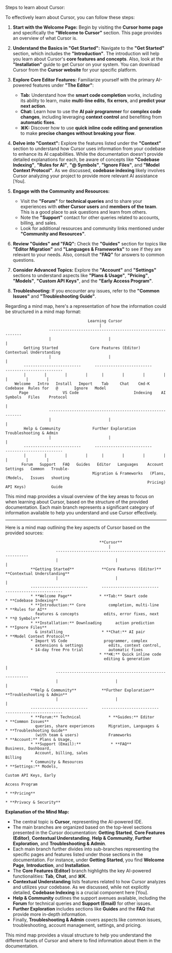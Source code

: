 Steps to learn about Cursor:

To effectively learn about Cursor, you can follow these steps:

1.  **Start with the Welcome Page:** Begin by visiting the **Cursor home page** and specifically the **"Welcome to Cursor"** section. This page provides an overview of what Cursor is.

2.  **Understand the Basics in "Get Started":** Navigate to the **"Get Started"** section, which includes the **"Introduction"**. The introduction will help you learn about Cursor's **core features and concepts**. Also, look at the **"Installation"** guide to get Cursor on your system. You can download Cursor from the **Cursor website** for your specific platform.

3.  **Explore Core Editor Features:** Familiarize yourself with the primary AI-powered features under **"The Editor"**:
    *   **Tab:** Understand how the **smart code completion** works, including its ability to learn, make **multi-line edits**, **fix errors**, and **predict your next action**.
    *   **Chat:** Learn how to use the **AI pair programmer** for **complex code changes**, including leveraging **context control** and benefiting from **automatic fixes**.
    *   **⌘K:** Discover how to use **quick inline code editing and generation** to make **precise changes without breaking your flow**.

4.  **Delve into "Context":** Explore the features listed under the **"Context"** section to understand how Cursor uses information from your codebase to enhance its AI capabilities. While the documentation doesn't provide detailed explanations for each, be aware of concepts like **"Codebase Indexing"**, **"Rules for AI"**, **"@ Symbols"**, **"Ignore Files"**, and **"Model Context Protocol"**. As we discussed, **codebase indexing** likely involves Cursor analyzing your project to provide more relevant AI assistance [You].

5.  **Engage with the Community and Resources:**
    *   Visit the **"Forum"** for **technical queries** and to share your experiences with **other Cursor users** and **members of the team**. This is a good place to ask questions and learn from others.
    *   Note the **"Support"** contact for other queries related to accounts, billing, and sales.
    *   Look for additional resources and community links mentioned under **"Community and Resources"**.

6.  **Review "Guides" and "FAQ":** Check the **"Guides"** section for topics like **"Editor Migration"** and **"Languages & Frameworks"** to see if they are relevant to your needs. Also, consult the **"FAQ"** for answers to common questions.

7.  **Consider Advanced Topics:** Explore the **"Account"** and **"Settings"** sections to understand aspects like **"Plans & Usage"**, **"Pricing"**, **"Models"**, **"Custom API Keys"**, and the **"Early Access Program"**.

8.  **Troubleshooting:** If you encounter any issues, refer to the **"Common Issues"** and **"Troubleshooting Guide"**.

Regarding a mind map, here's a representation of how the information could be structured in a mind map format:

```
                                    Learning Cursor
                                         |
                   ----------------------------------------------------------
                   |                         |                            |
        Getting Started              Core Features (Editor)           Contextual Understanding
                   |                         |                            |
        -------------------------      -------------------------      -------------------------
        |        |        |        |      |        |        |        |        |        |        |
    Welcome   Intro   Install   Import    Tab     Chat    Cmd-K   Codebase  Rules for   @       Ignore   Model
      Page               VS Code                        Indexing    AI      Symbols   Files    Protocol
                                                                                                 |
                   ----------------------------------------------------------
                   |                         |                            |
        Help & Community              Further Exploration            Troubleshooting & Admin
                   |                         |                            |
        -------------------------      -------------------------      -------------------------
        |        |        |        |      |        |        |        |        |        |        |
       Forum   Support   FAQ   Guides   Editor   Languages    Account   Settings   Common   Trouble-
                                      Migration & Frameworks   (Plans,   (Models,   Issues   shooting
                                                              Pricing)  API Keys)           Guide
```

This mind map provides a visual overview of the key areas to focus on when learning about Cursor, based on the structure of the provided documentation. Each main branch represents a significant category of information available to help you understand and use Cursor effectively.

---

Here is a mind map outlining the key aspects of Cursor based on the provided sources:

```
                                         **Cursor**
                                             |
                      ----------------------------------------------------------
                      |                         |                            |
           **Getting Started**            **Core Features (Editor)**       **Contextual Understanding**
                      |                         |                            |
           -------------------------      -------------------------      -------------------------
           * **Welcome Page**            * **Tab:** Smart code           * **Codebase Indexing**
           * **Introduction:** Core          completion, multi-line        * **Rules for AI**
             features & concepts           edits, error fixes, next        * **@ Symbols**
           * **Installation:** Downloading      action prediction          * **Ignore Files**
             & installing                 * **Chat:** AI pair               * **Model Context Protocol**
           * Import VS Code                programmer, complex
             extensions & settings           edits, context control,
           * 14-day free Pro trial           automatic fixes
                                         * **⌘K:** Quick inline code
                                           editing & generation
                                                                                                 |
                      ----------------------------------------------------------
                      |                         |                            |
           **Help & Community**           **Further Exploration**        **Troubleshooting & Admin**
                      |                         |                            |
           -------------------------      -------------------------      -------------------------
           * **Forum:** Technical            * **Guides:** Editor             * **Common Issues**
             queries, share experiences      Migration, Languages &        * **Troubleshooting Guide**
             (with team & users)             Frameworks                   * **Account:** Plans & Usage,
           * **Support (Email):**             * **FAQ**                         Business, Dashboard,
             Account, billing, sales                                         Billing
           * Community & Resources                                         * **Settings:** Models,
                                                                             Custom API Keys, Early
                                                                             Access Program
                                                                        * **Pricing**
                                                                        * **Privacy & Security**
```

**Explanation of the Mind Map:**

*   The central topic is **Cursor**, representing the AI-powered IDE.
*   The main branches are organized based on the top-level sections presented in the Cursor documentation: **Getting Started**, **Core Features (Editor)**, **Contextual Understanding**, **Help & Community**, **Further Exploration**, and **Troubleshooting & Admin**.
*   Each main branch further divides into sub-branches representing the specific pages and features listed under those sections in the documentation. For instance, under **Getting Started**, you find **Welcome Page**, **Introduction**, and **Installation**.
*   The **Core Features (Editor)** branch highlights the key AI-powered functionalities: **Tab**, **Chat**, and **⌘K**.
*   **Contextual Understanding** lists features related to how Cursor analyzes and utilizes your codebase. As we discussed, while not explicitly detailed, **Codebase Indexing** is a crucial component here [You].
*   **Help & Community** outlines the support avenues available, including the **Forum** for technical queries and **Support (Email)** for other issues.
*   **Further Exploration** includes sections like **Guides** and the **FAQ** that provide more in-depth information.
*   Finally, **Troubleshooting & Admin** covers aspects like common issues, troubleshooting, account management, settings, and pricing.

This mind map provides a visual structure to help you understand the different facets of Cursor and where to find information about them in the documentation.